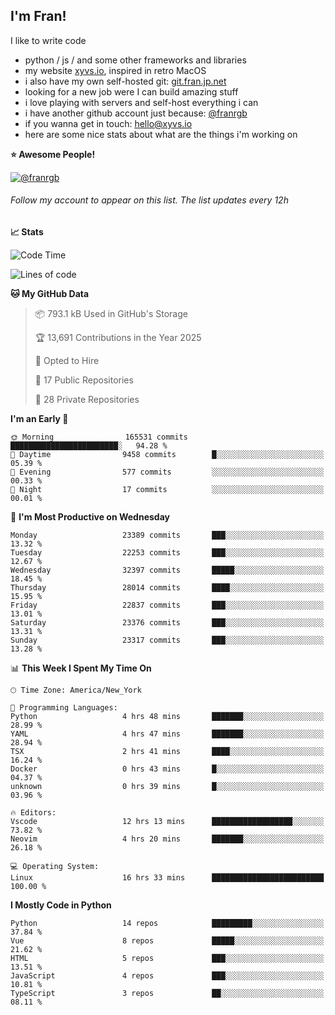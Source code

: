 ## I'm Fran!

I like to write code

- python /  js / and some other frameworks and libraries
- my website [xyvs.io](https://xyvs.io), inspired in retro MacOS
- i also have my own self-hosted git: [git.fran.jp.net](https://git.fran.jp.net/)
- looking for a new job were I can build amazing stuff
- i love playing with servers and self-host everything i can
- i have another github account just because: [@franrgb](https://github.com/franrgb)
- if you wanna get in touch: [hello@xyvs.io](mailto:hello@xyvs.io)
- here are some nice stats about what are the things i'm working on

<!--START_SECTION:waka-->
**⭐ Awesome People!** 

[![@franrgb](https://img.shields.io/badge/@franrgb-black?style=plastic&logo=github&logoColor=fff)](https://github.com/franrgb) 

###### Follow my account to appear on this list. *The list updates every 12h*

**📈 Stats** 

![Code Time](http://img.shields.io/badge/Code%20Time-16%20hrs%2033%20mins-blue)

![Lines of code](https://img.shields.io/badge/From%20Hello%20World%20I%27ve%20Written-847.4%20thousand%20lines%20of%20code-blue)

**🐱 My GitHub Data** 

> 📦 793.1 kB Used in GitHub's Storage 
 > 
> 🏆 13,691 Contributions in the Year 2025
 > 
> 💼 Opted to Hire
 > 
> 📜 17 Public Repositories 
 > 
> 🔑 28 Private Repositories 
 > 
**I'm an Early 🐤** 

```text
🌞 Morning                165531 commits      ████████████████████████░   94.28 % 
🌆 Daytime                9458 commits        █░░░░░░░░░░░░░░░░░░░░░░░░   05.39 % 
🌃 Evening                577 commits         ░░░░░░░░░░░░░░░░░░░░░░░░░   00.33 % 
🌙 Night                  17 commits          ░░░░░░░░░░░░░░░░░░░░░░░░░   00.01 % 
```
📅 **I'm Most Productive on Wednesday** 

```text
Monday                   23389 commits       ███░░░░░░░░░░░░░░░░░░░░░░   13.32 % 
Tuesday                  22253 commits       ███░░░░░░░░░░░░░░░░░░░░░░   12.67 % 
Wednesday                32397 commits       █████░░░░░░░░░░░░░░░░░░░░   18.45 % 
Thursday                 28014 commits       ████░░░░░░░░░░░░░░░░░░░░░   15.95 % 
Friday                   22837 commits       ███░░░░░░░░░░░░░░░░░░░░░░   13.01 % 
Saturday                 23376 commits       ███░░░░░░░░░░░░░░░░░░░░░░   13.31 % 
Sunday                   23317 commits       ███░░░░░░░░░░░░░░░░░░░░░░   13.28 % 
```


📊 **This Week I Spent My Time On** 

```text
🕑︎ Time Zone: America/New_York

💬 Programming Languages: 
Python                   4 hrs 48 mins       ███████░░░░░░░░░░░░░░░░░░   28.99 % 
YAML                     4 hrs 47 mins       ███████░░░░░░░░░░░░░░░░░░   28.94 % 
TSX                      2 hrs 41 mins       ████░░░░░░░░░░░░░░░░░░░░░   16.24 % 
Docker                   0 hrs 43 mins       █░░░░░░░░░░░░░░░░░░░░░░░░   04.37 % 
unknown                  0 hrs 39 mins       █░░░░░░░░░░░░░░░░░░░░░░░░   03.96 % 

🔥 Editors: 
Vscode                   12 hrs 13 mins      ██████████████████░░░░░░░   73.82 % 
Neovim                   4 hrs 20 mins       ███████░░░░░░░░░░░░░░░░░░   26.18 % 

💻 Operating System: 
Linux                    16 hrs 33 mins      █████████████████████████   100.00 % 
```

**I Mostly Code in Python** 

```text
Python                   14 repos            █████████░░░░░░░░░░░░░░░░   37.84 % 
Vue                      8 repos             █████░░░░░░░░░░░░░░░░░░░░   21.62 % 
HTML                     5 repos             ███░░░░░░░░░░░░░░░░░░░░░░   13.51 % 
JavaScript               4 repos             ███░░░░░░░░░░░░░░░░░░░░░░   10.81 % 
TypeScript               3 repos             ██░░░░░░░░░░░░░░░░░░░░░░░   08.11 % 
```




<!--END_SECTION:waka-->
